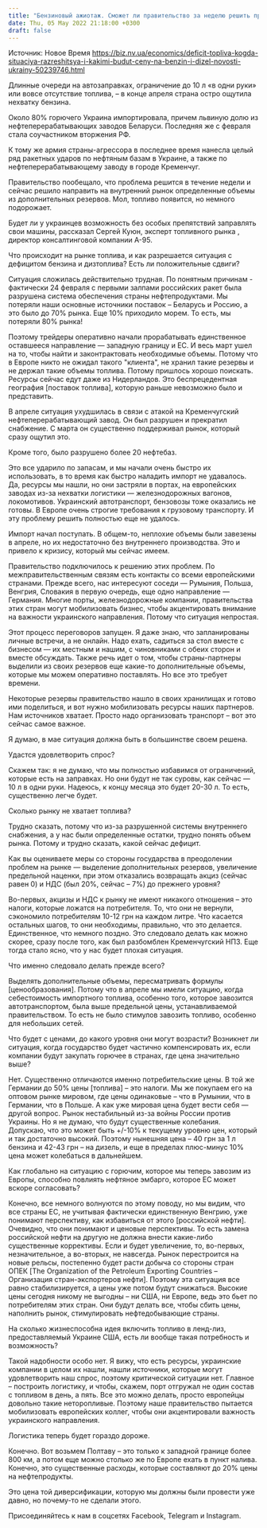 ```yaml
---
title: "Бензиновый ажиотаж. Сможет ли правительство за неделю решить проблему дефицита топлива и сколько будет стоить бензин и дизель, — интервью НВ"
date: Thu, 05 May 2022 21:18:00 +0300
draft: false
---
```

Источник: Новое Время https://biz.nv.ua/economics/deficit-topliva-kogda-situaciya-razreshitsya-i-kakimi-budut-ceny-na-benzin-i-dizel-novosti-ukrainy-50239746.html


Длинные очереди на автозаправках, ограничение до 10 л «в одни руки» или вовсе отсутствие топлива, – в конце апреля страна остро ощутила нехватку бензина.

Около 80% горючего Украина импортировала, причем львиную долю из нефтеперерабатывающих заводов Беларуси. Последняя же с февраля стала соучастником вторжения РФ.

К тому же армия страны-агрессора в последнее время нанесла целый ряд ракетных ударов по нефтяным базам в Украине, а также по нефтеперерабатывающему заводу в городе Кременчуг.

Правительство пообещало, что проблема решится в течение недели и сейчас решило направить на внутренний рынок определенные объемы из дополнительных резервов. Мол, топливо появится, но немного подорожает.

Будет ли у украинцев возможность без особых препятствий заправлять свои машины, рассказал Сергей Куюн, эксперт топливного рынка , директор консалтинговой компании А-95.

Что происходит на рынке топлива, и как разрешается ситуация с дефицитом бензина и дизтоплива? Есть ли положительные сдвиги?

Ситуация сложилась действительно трудная. По понятным причинам - фактически 24 февраля с первыми залпами российских ракет была разрушена система обеспечения страны нефтепродуктами. Мы потеряли наши основные источники поставок – Беларусь и Россию, а это было до 70% рынка. Еще 10% приходило морем. То есть, мы потеряли 80% рынка!

Поэтому трейдеры оперативно начали прорабатывать единственное оставшееся направление — западную границу и ЕС. И весь март ушел на то, чтобы найти и законтрактовать необходимые объемы. Потому что в Европе никто не ожидал такого "клиента", не хранил такие резервы и не держал такие объемы топлива. Потому пришлось хорошо поискать. Ресурсы сейчас едут даже из Нидерландов. Это беспрецедентная география [поставок топлива], которую раньше невозможно было и представить.

В апреле ситуация ухудшилась в связи с атакой на Кременчугский нефтеперерабатывающий завод. Он был разрушен и прекратил снабжение. С марта он существенно поддерживал рынок, который сразу ощутил это.

Кроме того, было разрушено более 20 нефтебаз.

Это все ударило по запасам, и мы начали очень быстро их использовать, в то время как быстро наладить импорт не удавалось. Да, ресурсы мы нашли, но они застряли в портах, на европейских заводах из-за нехватки логистики — железнодорожных вагонов, локомотивов. Украинский автотранспорт, бензовозы тоже оказались не готовы. В Европе очень строгие требования к грузовому транспорту. И эту проблему решить полностью еще не удалось.

Импорт начал поступать. В общем-то, неплохие объемы были завезены в апреле, но их недостаточно без внутреннего производства. Это и привело к кризису, который мы сейчас имеем.

Правительство подключилось к решению этих проблем. По межправительственным связям есть контакты со всеми европейскими странами. Прежде всего, нас интересуют соседи — Румыния, Польша, Венгрия, Словакия в первую очередь, еще одно направление — Германия. Многие порты, железнодорожные компании, правительства этих стран могут мобилизовать бизнес, чтобы акцентировать внимание на важности украинского направления. Потому что ситуация непростая.

Этот процесс переговоров запущен. Я даже знаю, что запланированы личные встречи, а не онлайн. Надо ехать, садиться за стол вместе с бизнесом — их местным и нашим, с чиновниками с обеих сторон и вместе обсуждать. Также речь идет о том, чтобы страны-партнеры выделили из своих резервов еще какие-то дополнительные объемы, которые мы можем оперативно поставлять. Но все это требует времени.

Некоторые резервы правительство нашло в своих хранилищах и готово ими поделиться, и вот нужно мобилизовать ресурсы наших партнеров. Нам источников хватает. Просто надо организовать транспорт – вот это сейчас самое важное.

Я думаю, в мае ситуация должна быть в большинстве своем решена.

Удастся удовлетворить спрос?

Скажем так: я не думаю, что мы полностью избавимся от ограничений, которые есть на заправках. Но они будут не так суровы, как сейчас — 10 л в одни руки. Надеюсь, к концу месяца это будет 20-30 л. То есть, существенно легче будет.

Сколько рынку не хватает топлива?

Трудно сказать, потому что из-за разрушенной системы внутреннего снабжения, а у нас были определенные остатки, трудно понять объем рынка. Потому и трудно сказать, какой сейчас дефицит.

Как вы оцениваете меры со стороны государства в преодолении проблем на рынке — выделение дополнительных резервов, увеличение предельной наценки, при этом отказались возвращать акциз (сейчас равен 0) и НДС (был 20%, сейчас – 7%) до прежнего уровня?

Во-первых, акцизы и НДС к рынку не имеют никакого отношения – это налоги, которые ложатся на потребителя. То, что они не вернули, сэкономило потребителям 10-12 грн на каждом литре. Что касается остальных шагов, то они необходимы, правильно, что это делается. Единственное, что немного поздно. Это следовало делать как можно скорее, сразу после того, как был разбомблен Кременчугский НПЗ. Еще тогда стало ясно, что у нас будет плохая ситуация.

Что именно следовало делать прежде всего?

Выделять дополнительные объемы, пересматривать формулы [ценообразования]. Потому что в апреле мы имели ситуацию, когда себестоимость импортного топлива, особенно того, которое завозится автотранспортом, была выше предельной цены, устанавливаемой правительством. То есть не было стимулов завозить топливо, особенно для небольших сетей.

Что будет с ценами, до какого уровня они могут возрасти? Возникнет ли ситуация, когда государство будет частично компенсировать их, если компании будут закупать горючее в странах, где цена значительно выше?

Нет. Существенно отличаются именно потребительские цены. В той же Германии до 50% цены [топлива] – это налоги. Мы же покупаем его на оптовом рынке мировом, где цены одинаковые – что в Румынии, что в Германии, что в Польше. А как уже мировая цена будет вести себя — другой вопрос. Рынок нестабильный из-за войны России против Украины. Но я не думаю, что будут существенные колебания. Допускаю, что это может быть +/-10% к текущему уровню цен, который и так достаточно высокий. Поэтому нынешняя цена – 40 грн за 1 л бензина и 42-43 грн – на дизель, и еще в пределах плюс-минус 10% цена может колебаться в дальнейшем.

Как глобально на ситуацию с горючим, которое мы теперь завозим из Европы, способно повлиять нефтяное эмбарго, которое ЕС может вскоре согласовать?

Конечно, все немного волнуются по этому поводу, но мы видим, что все страны ЕС, не учитывая фактически единственную Венгрию, уже понимают перспективу, как избавиться от этого [российской нефти]. Очевидно, что они понимают и ценовые перспективы. То есть замена российской нефти на другую не должна внести какие-либо существенные коррективы. Если и будет увеличение, то, во-первых, незначительное, а во-вторых, не навсегда. Рынок перестроится на новые рельсы, постепенно будет расти добыча со стороны стран ОПЕК [The
Organization of the Petroleum Exporting Countries – Организация
стран-экспортеров нефти]. Поэтому эта ситуация все равно стабилизируется, а цены уже потом будут снижаться. Высокие цены сегодня никому не выгодны – ни США, ни Европе, ведь это бьет по потребителям этих стран. Они будут делать все, чтобы сбить цены, наполнить рынок, стимулировать нефтедобывающие страны.

На сколько жизнеспособна идея включить топливо в ленд-лиз, предоставляемый Украине США, есть ли вообще такая потребность и возможность?

Такой надобности особо нет. Я вижу, что есть ресурсы, украинские компании в целом их нашли, нашли источники, которые могут удовлетворить наш спрос, поэтому критической ситуации нет. Главное – построить логистику, и чтобы, скажем, порт отгружал не один состав с топливом в день, а пять. Все это можно делать, просто европейцы довольно такие неторопливые. Поэтому наше правительство пытается мобилизовать европейских коллег, чтобы они акцентировали важность украинского направления.

Логистика теперь будет гораздо дороже.

Конечно. Вот возьмем Полтаву – это только к западной границе более 800 км, а потом еще можно столько же по Европе ехать в пункт налива. Конечно, это существенные расходы, которые составляют до 20% цены на нефтепродукты.

Это цена той диверсификации, которую мы должны были провести уже давно, но почему-то не сделали этого. 

Присоединяйтесь к нам в соцсетях Facebook, Telegram и Instagram.
